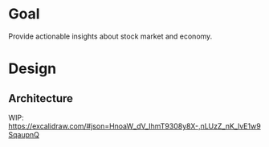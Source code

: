 # Goal

Provide actionable insights about stock market and economy.

# Design

## Architecture

WIP: https://excalidraw.com/#json=HnoaW_dV_IhmT9308y8X-,nLUzZ_nK_lvE1w9SqaupnQ
